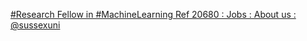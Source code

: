 [#Research Fellow in #MachineLearning Ref 20680 : Jobs : About us : @sussexuni](https://qi.tc/qi/113970)